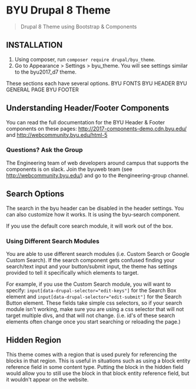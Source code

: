 # BYU Drupal 8 Theme
> Drupal 8 Theme using Bootstrap &amp; Components

## INSTALLATION
1. Using composer, run `composer require drupal/byu_theme`.
2. Go to Appearance > Settings > byu_theme. You will see settings similar to 
the byu2017_d7 theme.

These sections each have several options.
BYU FONTS
BYU HEADER
BYU GENERAL PAGE
BYU FOOTER

## Understanding Header/Footer Components
You can read the full documentation for the BYU Header & Footer components on 
these pages: http://2017-components-demo.cdn.byu.edu/ and 
http://webcommunity.byu.edu/html-5

### Questions? Ask the Group
The Engineering team of web developers around campus that supports the 
components is on slack. Join the byuweb team (see http://webcommunity.byu.edu/) 
and go to the #engineering-group channel.

## Search Options
The search in the byu header can be disabled in the header settings.
You can also customize how it works. It is using the byu-search component. 

If you use the default core search module, it will work out of the box.

### Using Different Search Modules
You are able to use different search modules (i.e. Custom Search or Google 
Custom Search). If the search component gets confused finding your search/text 
input and your button/submit input, the theme has settings provided to tell it 
specifically which elements to target.

For example, if you use the Custom Search module, you will want to specify:
`input[data-drupal-selector="edit-keys"]` for the Search Box element
and 
`input[data-drupal-selector="edit-submit"]` for the Search Button element.
These fields take simple css selectors, so if your search module isn't working, 
make sure you are using a css selector that will not target multiple divs, and 
that will not change. (i.e. id's of these search elements often change once you 
start searching or reloading the page.)

## Hidden Region

This theme comes with a region that is used purely for referencing the blocks in that region. This is useful in situations such as using a block entity reference field in some content type. Putting the block in the hidden field would allow you to still use the block in that block entity reference field, but it wouldn't appear on the website.

